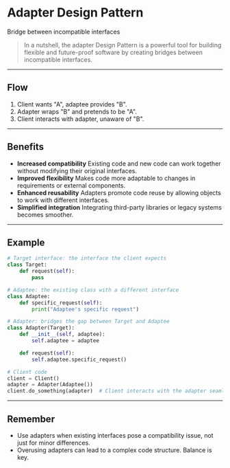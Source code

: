 # **Adapter Design Pattern**

Bridge between incompatible interfaces

> In a nutshell, the adapter Design Pattern is a powerful tool for building flexible and future-proof software by creating bridges between incompatible interfaces.

---

## Flow

1. Client wants "A", adaptee provides "B".
2. Adapter wraps "B" and pretends to be "A".
3. Client interacts with adapter, unaware of "B".

---

## Benefits

* **Increased compatibility**
  Existing code and new code can work together without modifying their original interfaces.
* **Improved flexibility**
  Makes code more adaptable to changes in requirements or external components.
* **Enhanced reusability**
  Adapters promote code reuse by allowing objects to work with different interfaces.
* **Simplified integration**
  Integrating third-party libraries or legacy systems becomes smoother.

---

## Example

```python
# Target interface: the interface the client expects
class Target:
    def request(self):
        pass

# Adaptee: the existing class with a different interface
class Adaptee:
    def specific_request(self):
        print("Adaptee's specific request")

# Adapter: bridges the gap between Target and Adaptee
class Adapter(Target):
    def __init__(self, adaptee):
        self.adaptee = adaptee

    def request(self):
        self.adaptee.specific_request()

# Client code
client = Client()
adapter = Adapter(Adaptee())
client.do_something(adapter)  # Client interacts with the adapter seamlessly
```

---

## Remember

* Use adapters when existing interfaces pose a compatibility issue, not just for minor differences.
* Overusing adapters can lead to a complex code structure. Balance is key.
